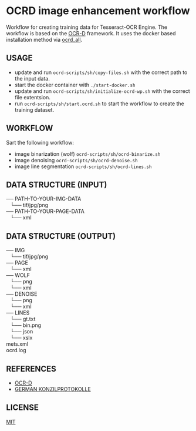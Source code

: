 # OCRD image enhancement workflow

Workflow for creating training data for Tesseract-OCR Engine. The workflow is based on the [OCR-D](https://ocr-d.github.io/) framework.
It uses the docker based installation method via [ocrd_all](https://ocr-d.de/en/setup#installation-1).

## USAGE

* update and run `ocrd-scripts/sh/copy-files.sh` with the correct path to the input data.
* start the docker container with `./start-docker.sh`
* update and run `ocrd-scripts/sh/initialize-ocrd-wp.sh` with the correct file extentsion.
* run `ocrd-scripts/sh/start.ocrd.sh` to start the workflow to create the training dataset.

## WORKFLOW

Sart the following workflow:

* image binarization (wolf) `ocrd-scripts/sh/ocrd-binarize.sh`
* image denoising `ocrd-scripts/sh/ocrd-denoise.sh`
* image line segmentation `ocrd-scripts/sh/ocrd-lines.sh`

## DATA STRUCTURE (INPUT)

── PATH-TO-YOUR-IMG-DATA<br>
   └── tif/jpg/png<br>
── PATH-TO-YOUR-PAGE-DATA<br>
   └── xml

## DATA STRUCTURE (OUTPUT)

── IMG<br>
   └── tif/jpg/png<br>
── PAGE<br>
   └── xml<br>
── WOLF<br>
   └── png<br>
   └── xml<br>
── DENOISE<br>
   └── png<br>
   └── xml<br>
── LINES<br>
   └── gt.txt<br>
   └── bin.png<br>
   └── json<br>
   └── xslx<br>
mets.xml<br>
ocrd.log

## REFERENCES

* [OCR-D](https://ocr-d.github.io/)
* [GERMAN KONZILPROTOKOLLE](https://github.com/tesseract-ocr/tesstrain/wiki/German-Konzilsprotokolle)

## LICENSE
[MIT](LICENSE)